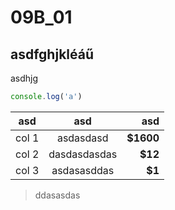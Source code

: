 # 09B_01

## asdfghjkléáű

asdhjg

```js
console.log('a')
```
| asd|      asd|  asd|
|----------|:-------------:|------:|
| col 1 |  asdasdasd | **$1600** |
| col 2 |    dasdasdasdas|   **$12** |
| col 3 | asdasasddas |    **$1** |

> ddasasdas